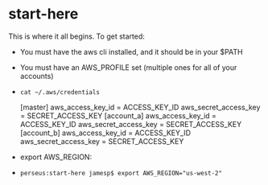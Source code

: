 # start-here

This is where it all begins. To get started:

* You must have the aws cli installed, and it should be in your $PATH
* You must have an AWS_PROFILE set (multiple ones for all of your accounts)
* `cat ~/.aws/credentials`

    [master]
    aws_access_key_id = ACCESS_KEY_ID
    aws_secret_access_key = SECRET_ACCESS_KEY
    [account_a]
    aws_access_key_id = ACCESS_KEY_ID
    aws_secret_access_key = SECRET_ACCESS_KEY
    [account_b]
    aws_access_key_id = ACCESS_KEY_ID
    aws_secret_access_key = SECRET_ACCESS_KEY
* export AWS_REGION:
* `perseus:start-here jamesp$ export AWS_REGION="us-west-2"`
